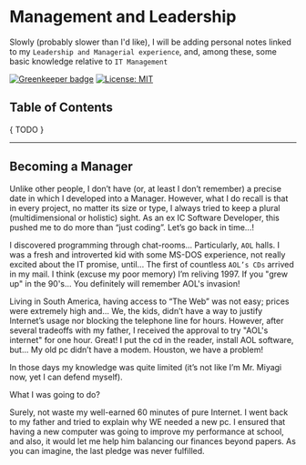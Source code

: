 # Management and Leadership

Slowly (probably slower than I'd like), I will be adding personal notes linked to my `Leadership and Managerial experience`, and, among these, some basic knowledge relative to `IT Management`

[![Greenkeeper badge](https://badges.greenkeeper.io/alpersonalwebsite/management-and-leadership.svg)](https://greenkeeper.io/)
[![License: MIT](https://img.shields.io/badge/License-MIT-brightgreen.svg)](https://opensource.org/licenses/MIT)

## Table of Contents
{ TODO }

---

## Becoming a Manager

Unlike other people, I don’t have (or, at least I don’t remember) a precise date in which I developed into a Manager. However, what I do recall is that in every project, no matter its size or type, I always tried to keep a plural (multidimensional or holistic) sight. As an ex IC Software Developer, this pushed me to do more than “just coding”. Let’s go back in time...!

I discovered programming through chat-rooms... Particularly, `AOL` halls.
I was a fresh and introverted kid with some MS-DOS experience, not really excited about the IT promise, until... The first of countless `AOL’s CDs` arrived in my mail. I think (excuse my poor memory) I’m reliving 1997. If you "grew up" in the 90's... You definitely will remember AOL's invasion!  

Living in South America, having access to “The Web” was not easy; prices were extremely high and... We, the kids, didn’t have a way to justify Internet’s usage nor blocking the telephone line for hours. However, after several tradeoffs with my father, I received the approval to try "AOL's internet" for one hour. 
Great! I put the cd in the reader, install AOL software, but... My old pc didn’t have a modem. Houston, we have a problem!

In those days my knowledge was quite limited (it’s not like I’m Mr. Miyagi now, yet I can defend myself). 

What I was going to do? 

Surely, not waste my well-earned 60 minutes of pure Internet. I went back to my father and tried to explain why WE needed a new pc. I ensured that having a new computer was going to improve my performance at school, and also, it would let me help him balancing our finances beyond papers. As you can imagine, the last pledge was never fulfilled. 


